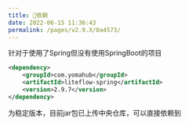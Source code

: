 ```yaml
---
title: 🧬依赖
date: 2022-06-15 11:36:43
permalink: /pages/v2.9.X/0a4573/
---
```


针对于使用了Spring但没有使用SpringBoot的项目

```xml
<dependency>
	<groupId>com.yomahub</groupId>
    <artifactId>liteflow-spring</artifactId>
	<version>2.9.7</version>
</dependency>
```
为稳定版本，目前jar包已上传中央仓库，可以直接依赖到